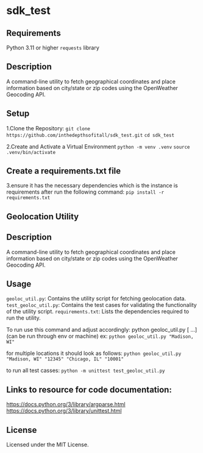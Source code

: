 # sdk_test

## Requirements
Python 3.11 or higher
`requests` library

## Description
A command-line utility to fetch geographical coordinates and place information based on city/state or zip codes using the OpenWeather Geocoding API.

## Setup
1.Clone the Repository:
`git clone https://github.com/inthedepthsofitall/sdk_test.git`
`cd sdk_test`

2.Create and Activate a Virtual Environment
`python -m venv .venv`
`source .venv/bin/activate`


## Create a requirements.txt file
3.ensure it has the necessary dependencies which is the instance is requirements
after run the following command:
`pip install -r requirements.txt`

## Geolocation Utility

## Description
A command-line utility to fetch geographical coordinates and place information based on city/state or zip codes using the OpenWeather Geocoding API.


## Usage

`geoloc_util.py`: Contains the utility script for fetching geolocation data.
`test_geoloc_util.py`: Contains the test cases for validating the functionality of the utility script.
`requirements.txt`: Lists the dependencies required to run the utility.

To run use this command and adjust accordingly: python geoloc_util.py <location> [<location> ...](can be run through env or machine)
ex: 
`python geoloc_util.py "Madison, WI"`

for multiple locations it should look as follows:
`python geoloc_util.py "Madison, WI" "12345" "Chicago, IL" "10001"`


to run all test casses:
`python -m unittest test_geoloc_util.py`

## Links to resource for code documentation:
https://docs.python.org/3/library/argparse.html
https://docs.python.org/3/library/unittest.html

## License
Licensed under the MIT License.

